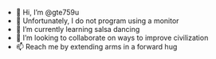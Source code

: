 - 👋 Hi, I’m @gte759u
- 👀 Unfortunately, I do not program using a monitor
- 🌱 I’m currently learning salsa dancing
- 💞️ I’m looking to collaborate on ways to improve civilization
- 📫 Reach me by extending arms in a forward hug

